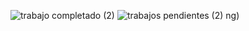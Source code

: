 ![trabajo completado (2)](https://user-images.githubusercontent.com/99413772/167763894-8752c16b-fedb-4e1e-9234-b12d414bf8d7.png)
![trabajos pendientes (2)](https://user-images.githubusercontent.com/99413772/167763905-a958eda4-00cc-4a24-9979-c6474f7cdd37.png)
ng)

